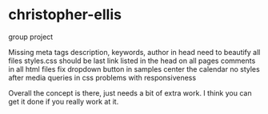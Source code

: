 # christopher-ellis

 group project

 Missing meta tags description, keywords, author in head
 need to beautify all files
 styles.css should be last link listed in the head on all pages
 comments in all html files
 fix dropdown button in samples
 center the calendar
 no styles after media queries in css
 problems with responsiveness

 Overall the concept is there, just needs a bit of extra work. I think you can get it done if you really work at it.
